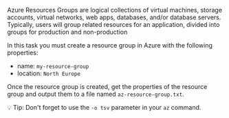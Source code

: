 Azure Resources Groups are logical collections of virtual machines, storage accounts, virtual networks, web apps, databases, and/or database servers. Typically, users will group related resources for an application, divided into groups for production and non-production


In this task you must create a resource group in Azure with the following properties:

- name: `my-resource-group`
- location: `North Europe`

Once the resource group is created, get the properties of the resource group and output them to a file named `az-resource-group.txt`. 
  
💡 Tip: Don't forget to use the `-o tsv` parameter in your `az` command.